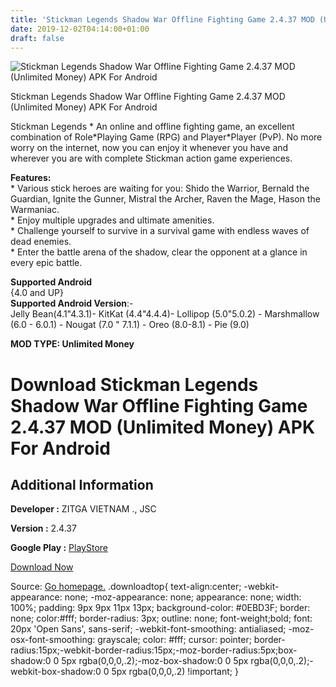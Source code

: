 ```yaml
---
title: 'Stickman Legends Shadow War Offline Fighting Game 2.4.37 MOD (Unlimited Money) APK For Android'
date: 2019-12-02T04:14:00+01:00
draft: false
---
```


![Stickman Legends Shadow War Offline Fighting Game 2.4.37 MOD (Unlimited Money) APK For Android](https://i0.wp.com/apkhome.net/wp-content/uploads/2019/12/Stickman-Legends-Shadow-War-Offline-Fighting-Game.png "Stickman Legends Shadow War Offline Fighting Game 2.4.37 MOD (Unlimited Money) APK For Android")

  

Stickman Legends Shadow War Offline Fighting Game 2.4.37 MOD (Unlimited Money) APK For Android

Stickman Legends \* An online and offline fighting game, an excellent combination of Role\*Playing Game (RPG) and Player\*Player (PvP). No more worry on the internet, now you can enjoy it whenever you have and wherever you are with complete Stickman action game experiences.

**Features:**  
\* Various stick heroes are waiting for you: Shido the Warrior, Bernald the Guardian, Ignite the Gunner, Mistral the Archer, Raven the Mage, Hason the Warmaniac.  
\* Enjoy multiple upgrades and ultimate amenities.  
\* Challenge yourself to survive in a survival game with endless waves of dead enemies.  
\* Enter the battle arena of the shadow, clear the opponent at a glance in every epic battle.

**Supported Android**  
{4.0 and UP}  
**Supported Android Version**:-  
Jelly Bean(4.1"4.3.1)- KitKat (4.4"4.4.4)- Lollipop (5.0"5.0.2) - Marshmallow (6.0 - 6.0.1) - Nougat (7.0 " 7.1.1) - Oreo (8.0-8.1) - Pie (9.0)

**MOD TYPE: Unlimited Money**

Download Stickman Legends Shadow War Offline Fighting Game 2.4.37 MOD (Unlimited Money) APK For Android
=======================================================================================================

Additional Information
----------------------

**Developer :** ZITGA VIETNAM ., JSC

**Version :** 2.4.37

**Google Play :** [PlayStore](https://play.google.com/store/apps/details?id=com.zitga.ninja.stickman.legends.shadow.wars)

  

[Download Now](https://store4app.co/post/stickman-legends-shadow-war-offline-fighting-game-2-4-37-mod-unlimited-money-apk-for-android_1575216866)

  
Source: [Go homepage.](https://store4app.co/post/stickman-legends-shadow-war-offline-fighting-game-2-4-37-mod-unlimited-money-apk-for-android_1575216866) .downloadtop{ text-align:center; -webkit-appearance: none; -moz-appearance: none; appearance: none; width: 100%; padding: 9px 9px 11px 13px; background-color: #0EBD3F; border: none; color:#fff; border-radius: 3px; outline: none; font-weight;bold; font: 20px 'Open Sans', sans-serif; -webkit-font-smoothing: antialiased; -moz-osx-font-smoothing: grayscale; color: #fff; cursor: pointer; border-radius:15px;-webkit-border-radius:15px;-moz-border-radius:5px;box-shadow:0 0 5px rgba(0,0,0,.2);-moz-box-shadow:0 0 5px rgba(0,0,0,.2);-webkit-box-shadow:0 0 5px rgba(0,0,0,.2) !important; }